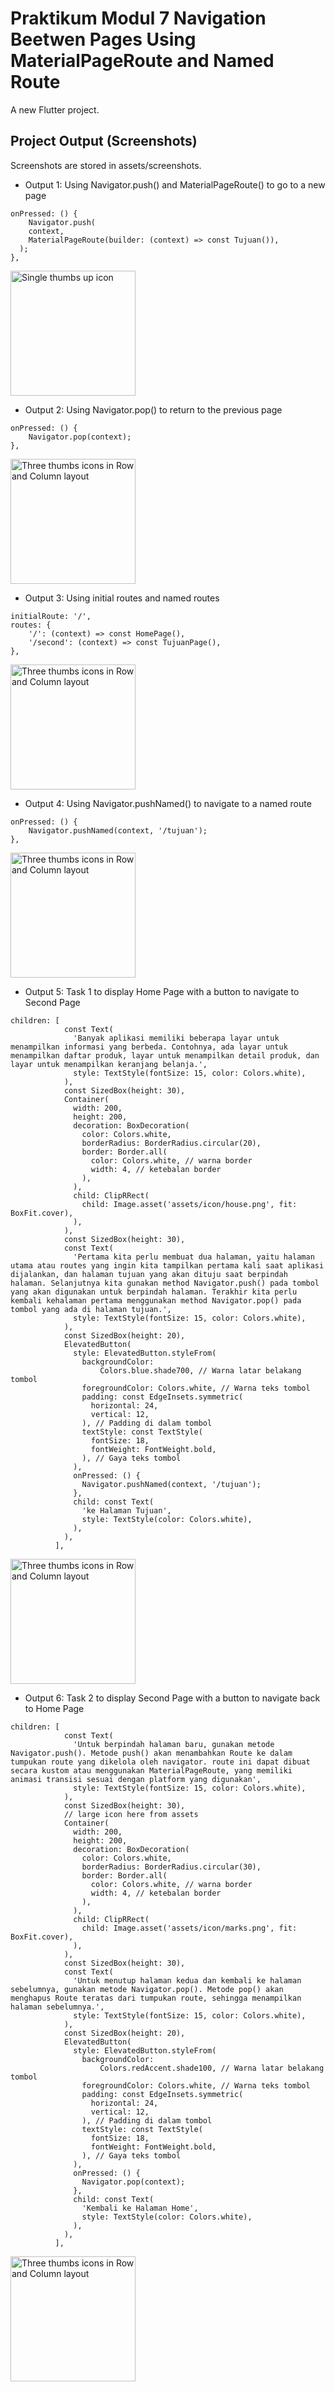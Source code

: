 # Praktikum Modul 7 Navigation Beetwen Pages Using MaterialPageRoute and Named Route

A new Flutter project.

## Project Output (Screenshots)

Screenshots are stored in assets/screenshots.

- Output 1: Using Navigator.push() and MaterialPageRoute() to go to a new page
```
onPressed: () {
    Navigator.push(
    context,
    MaterialPageRoute(builder: (context) => const Tujuan()),
  );
},
```
  <img src="assets/screenshots/1.jpg" alt="Single thumbs up icon" width="200" height="auto" />

- Output 2: Using Navigator.pop() to return to the previous page
```
onPressed: () {
    Navigator.pop(context);
},
```
  <img src="assets/screenshots/2.jpg" alt="Three thumbs icons in Row and Column layout" width="200" height="auto" />

- Output 3: Using initial routes and named routes
```
initialRoute: '/',
routes: {
    '/': (context) => const HomePage(),
    '/second': (context) => const TujuanPage(),
},
```
  <img src="assets/screenshots/3.jpg" alt="Three thumbs icons in Row and Column layout" width="200" height="auto" />

- Output 4: Using Navigator.pushNamed() to navigate to a named route
```
onPressed: () {
    Navigator.pushNamed(context, '/tujuan');
},
```
  <img src="assets/screenshots/4.jpg" alt="Three thumbs icons in Row and Column layout" width="200" height="auto" />

- Output 5: Task 1 to display Home Page with a button to navigate to Second Page
```
children: [
            const Text(
              'Banyak aplikasi memiliki beberapa layar untuk menampilkan informasi yang berbeda. Contohnya, ada layar untuk menampilkan daftar produk, layar untuk menampilkan detail produk, dan layar untuk menampilkan keranjang belanja.',
              style: TextStyle(fontSize: 15, color: Colors.white),
            ),
            const SizedBox(height: 30),
            Container(
              width: 200,
              height: 200,
              decoration: BoxDecoration(
                color: Colors.white,
                borderRadius: BorderRadius.circular(20),
                border: Border.all(
                  color: Colors.white, // warna border
                  width: 4, // ketebalan border
                ),
              ),
              child: ClipRRect(
                child: Image.asset('assets/icon/house.png', fit: BoxFit.cover),
              ),
            ),
            const SizedBox(height: 30),
            const Text(
              'Pertama kita perlu membuat dua halaman, yaitu halaman utama atau routes yang ingin kita tampilkan pertama kali saat aplikasi dijalankan, dan halaman tujuan yang akan dituju saat berpindah halaman. Selanjutnya kita gunakan method Navigator.push() pada tombol yang akan digunakan untuk berpindah halaman. Terakhir kita perlu kembali kehalaman pertama menggunakan method Navigator.pop() pada tombol yang ada di halaman tujuan.',
              style: TextStyle(fontSize: 15, color: Colors.white),
            ),
            const SizedBox(height: 20),
            ElevatedButton(
              style: ElevatedButton.styleFrom(
                backgroundColor:
                    Colors.blue.shade700, // Warna latar belakang tombol
                foregroundColor: Colors.white, // Warna teks tombol
                padding: const EdgeInsets.symmetric(
                  horizontal: 24,
                  vertical: 12,
                ), // Padding di dalam tombol
                textStyle: const TextStyle(
                  fontSize: 18,
                  fontWeight: FontWeight.bold,
                ), // Gaya teks tombol
              ),
              onPressed: () {
                Navigator.pushNamed(context, '/tujuan');
              },
              child: const Text(
                'ke Halaman Tujuan',
                style: TextStyle(color: Colors.white),
              ),
            ),
          ],
```

  <img src="assets/screenshots/5.jpg" alt="Three thumbs icons in Row and Column layout" width="200" height="auto" />

- Output 6: Task 2 to display Second Page with a button to navigate back to Home Page
```
children: [
            const Text(
              'Untuk berpindah halaman baru, gunakan metode Navigator.push(). Metode push() akan menambahkan Route ke dalam tumpukan route yang dikelola oleh navigator. route ini dapat dibuat secara kustom atau menggunakan MaterialPageRoute, yang memiliki animasi transisi sesuai dengan platform yang digunakan',
              style: TextStyle(fontSize: 15, color: Colors.white),
            ),
            const SizedBox(height: 30),
            // large icon here from assets
            Container(
              width: 200,
              height: 200,
              decoration: BoxDecoration(
                color: Colors.white,
                borderRadius: BorderRadius.circular(30),
                border: Border.all(
                  color: Colors.white, // warna border
                  width: 4, // ketebalan border
                ),
              ),
              child: ClipRRect(
                child: Image.asset('assets/icon/marks.png', fit: BoxFit.cover),
              ),
            ),
            const SizedBox(height: 30),
            const Text(
              'Untuk menutup halaman kedua dan kembali ke halaman sebelumnya, gunakan metode Navigator.pop(). Metode pop() akan menghapus Route teratas dari tumpukan route, sehingga menampilkan halaman sebelumnya.',
              style: TextStyle(fontSize: 15, color: Colors.white),
            ),
            const SizedBox(height: 20),
            ElevatedButton(
              style: ElevatedButton.styleFrom(
                backgroundColor:
                    Colors.redAccent.shade100, // Warna latar belakang tombol
                foregroundColor: Colors.white, // Warna teks tombol
                padding: const EdgeInsets.symmetric(
                  horizontal: 24,
                  vertical: 12,
                ), // Padding di dalam tombol
                textStyle: const TextStyle(
                  fontSize: 18,
                  fontWeight: FontWeight.bold,
                ), // Gaya teks tombol
              ),
              onPressed: () {
                Navigator.pop(context);
              },
              child: const Text(
                'Kembali ke Halaman Home',
                style: TextStyle(color: Colors.white),
              ),
            ),
          ],
```
  <img src="assets/screenshots/5.jpg" alt="Three thumbs icons in Row and Column layout" width="200" height="auto" />

